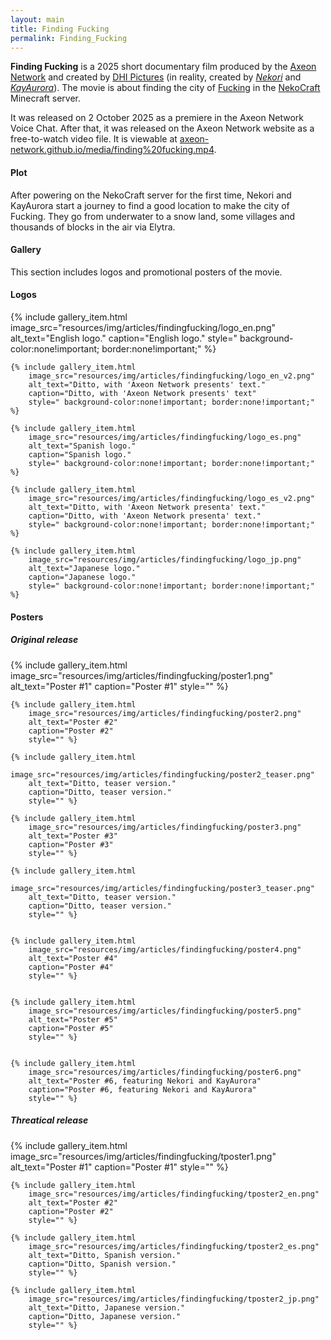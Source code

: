 ```yaml
---
layout: main
title: Finding Fucking
permalink: Finding_Fucking
---
```


**Finding Fucking** is a 2025 short documentary film produced by the [Axeon Network](Axeon_Network) and created by [DHI Pictures](Dogui_Heavy_Industries_Incorporated#dhi-pictures) (in reality, created by *[Nekori](Nekori64)* and *[KayAurora](KayAurora)*). The movie is about finding the city of [Fucking](Fucking,_Novaland) in the [NekoCraft](NekoCraft) Minecraft server.

It was released on 2 October 2025 as a premiere in the Axeon Network Voice Chat. After that, it was released on the Axeon Network website as a free-to-watch video file. It is viewable at [axeon-network.github.io/media/finding%20fucking.mp4](https://axeon-network.github.io/media/finding%20fucking.mp4).

#### Plot

After powering on the NekoCraft server for the first time, Nekori and KayAurora start a journey to find a good location to make the city of Fucking. They go from underwater to a snow land, some villages and thousands of blocks in the air via Elytra.

#### Gallery

This section includes logos and promotional posters of the movie.

#### Logos

<div class="wiki-gallery">
    {% include gallery_item.html 
        image_src="resources/img/articles/findingfucking/logo_en.png" 
        alt_text="English logo." 
        caption="English logo."
        style=" background-color:none!important; border:none!important;" %}

    {% include gallery_item.html 
        image_src="resources/img/articles/findingfucking/logo_en_v2.png" 
        alt_text="Ditto, with 'Axeon Network presents' text." 
        caption="Ditto, with 'Axeon Network presents' text"
        style=" background-color:none!important; border:none!important;" %}

    {% include gallery_item.html 
        image_src="resources/img/articles/findingfucking/logo_es.png" 
        alt_text="Spanish logo." 
        caption="Spanish logo."
        style=" background-color:none!important; border:none!important;" %}

    {% include gallery_item.html 
        image_src="resources/img/articles/findingfucking/logo_es_v2.png" 
        alt_text="Ditto, with 'Axeon Network presenta' text." 
        caption="Ditto, with 'Axeon Network presenta' text."
        style=" background-color:none!important; border:none!important;" %}
        
    {% include gallery_item.html 
        image_src="resources/img/articles/findingfucking/logo_jp.png" 
        alt_text="Japanese logo." 
        caption="Japanese logo."
        style=" background-color:none!important; border:none!important;" %}
</div>

#### Posters

##### Original release

<div class="wiki-gallery">
    {% include gallery_item.html 
        image_src="resources/img/articles/findingfucking/poster1.png" 
        alt_text="Poster #1" 
        caption="Poster #1"
        style="" %}

    {% include gallery_item.html 
        image_src="resources/img/articles/findingfucking/poster2.png" 
        alt_text="Poster #2" 
        caption="Poster #2"
        style="" %}

    {% include gallery_item.html 
        image_src="resources/img/articles/findingfucking/poster2_teaser.png" 
        alt_text="Ditto, teaser version." 
        caption="Ditto, teaser version."
        style="" %}

    {% include gallery_item.html 
        image_src="resources/img/articles/findingfucking/poster3.png" 
        alt_text="Poster #3" 
        caption="Poster #3"
        style="" %}
        
    {% include gallery_item.html 
        image_src="resources/img/articles/findingfucking/poster3_teaser.png" 
        alt_text="Ditto, teaser version." 
        caption="Ditto, teaser version."
        style="" %}

    
    {% include gallery_item.html 
        image_src="resources/img/articles/findingfucking/poster4.png" 
        alt_text="Poster #4" 
        caption="Poster #4"
        style="" %}

        
    {% include gallery_item.html 
        image_src="resources/img/articles/findingfucking/poster5.png" 
        alt_text="Poster #5" 
        caption="Poster #5"
        style="" %}

        
    {% include gallery_item.html 
        image_src="resources/img/articles/findingfucking/poster6.png" 
        alt_text="Poster #6, featuring Nekori and KayAurora" 
        caption="Poster #6, featuring Nekori and KayAurora"
        style="" %}
</div>

##### Threatical release

<div class="wiki-gallery">
    {% include gallery_item.html 
        image_src="resources/img/articles/findingfucking/tposter1.png" 
        alt_text="Poster #1" 
        caption="Poster #1"
        style="" %}

    {% include gallery_item.html 
        image_src="resources/img/articles/findingfucking/tposter2_en.png" 
        alt_text="Poster #2" 
        caption="Poster #2"
        style="" %}

    {% include gallery_item.html 
        image_src="resources/img/articles/findingfucking/tposter2_es.png" 
        alt_text="Ditto, Spanish version." 
        caption="Ditto, Spanish version."
        style="" %}

    {% include gallery_item.html 
        image_src="resources/img/articles/findingfucking/tposter2_jp.png" 
        alt_text="Ditto, Japanese version." 
        caption="Ditto, Japanese version."
        style="" %}
</div>
